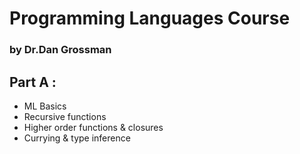 # Programming Languages Course 
### by Dr.Dan Grossman

## Part A :
- ML Basics
- Recursive functions
- Higher order functions & closures
- Currying & type inference
